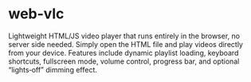 # web-vlc
Lightweight HTML/JS video player that runs entirely in the browser, no server side needed. Simply open the HTML file and play videos directly from your device. Features include dynamic playlist loading, keyboard shortcuts, fullscreen mode, volume control, progress bar, and optional “lights‑off” dimming effect.
